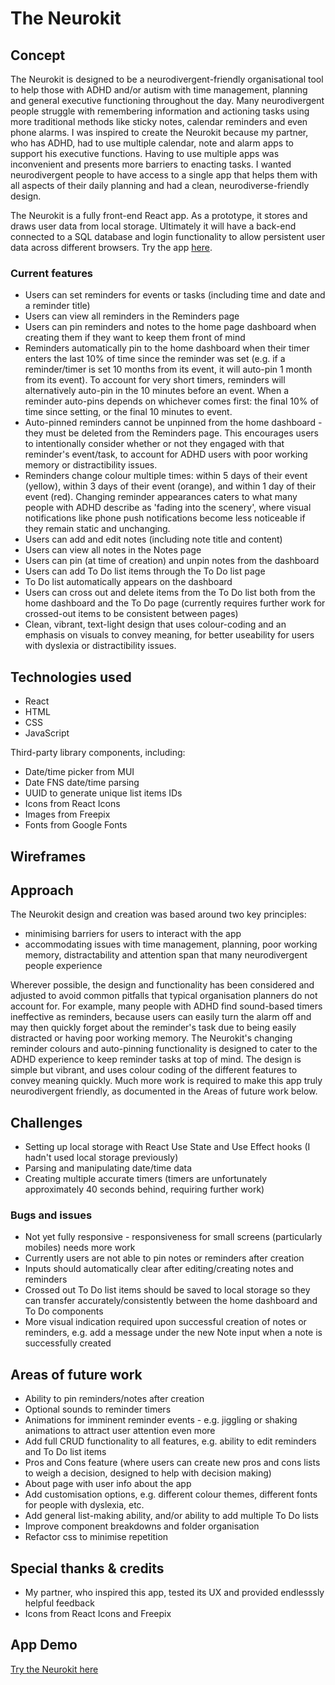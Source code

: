 # The Neurokit 

## Concept
The Neurokit is designed to be a neurodivergent-friendly organisational tool to help those with ADHD and/or autism with time management, planning and general executive functioning throughout the day. Many neurodivergent people struggle with remembering information and actioning tasks using more traditional methods like sticky notes, calendar reminders and even phone alarms. I was inspired to create the Neurokit because my partner, who has ADHD, had to use multiple calendar, note and alarm apps to support his executive functions. Having to use multiple apps was inconvenient and presents more barriers to enacting tasks. I wanted neurodivergent people to have access to a single app that helps them with all aspects of their daily planning and had a clean, neurodiverse-friendly design. 

The Neurokit is a fully front-end React app. As a prototype, it stores and draws user data from local storage. Ultimately it will have a back-end connected to a SQL database and login functionality to allow persistent user data across different browsers. 
Try the app [here](https://theneurokit.herokuapp.com/).

### Current features
- Users can set reminders for events or tasks (including time and date and a reminder title)
- Users can view all reminders in the Reminders page
- Users can pin reminders and notes to the home page dashboard when creating them if they want to keep them front of mind
- Reminders automatically pin to the home dashboard when their timer enters the last 10% of time since the reminder was set (e.g. if a reminder/timer is set 10 months from its event, it will auto-pin 1 month from its event). To account for very short timers, reminders will alternatively auto-pin in the 10 minutes before an event. When a reminder auto-pins depends on whichever comes first: the final 10% of time since setting, or the final 10 minutes to event. 
- Auto-pinned reminders cannot be unpinned from the home dashboard - they must be deleted from the Reminders page. This encourages users to intentionally consider whether or not they engaged with that reminder's event/task, to account for ADHD users with poor working memory or distractibility issues.
- Reminders change colour multiple times: within 5 days of their event (yellow), within 3 days of their event (orange), and within 1 day of their event (red). 
Changing reminder appearances caters to what many people with ADHD describe as 'fading into the scenery', where visual notifications like phone push notifications become less noticeable if they remain static and unchanging.   
- Users can add and edit notes (including note title and content)
- Users can view all notes in the Notes page
- Users can pin (at time of creation) and unpin notes from the dashboard
- Users can add To Do list items through the To Do list page
- To Do list automatically appears on the dashboard
- Users can cross out and delete items from the To Do list both from the home dashboard and the To Do page (currently requires further work for crossed-out items to be consistent between pages)
- Clean, vibrant, text-light design that uses colour-coding and an emphasis on visuals to convey meaning, for better useability for users with dyslexia or distractibility issues.

## Technologies used
- React
- HTML
- CSS
- JavaScript

Third-party library components, including:
- Date/time picker from MUI
- Date FNS date/time parsing
- UUID to generate unique list items IDs
- Icons from React Icons
- Images from Freepix
- Fonts from Google Fonts

## Wireframes


## Approach 
The Neurokit design and creation was based around two key principles: 
- minimising barriers for users to interact with the app
- accommodating issues with time management, planning, poor working memory, distractability and attention span that many neurodivergent people experience

Wherever possible, the design and functionality has been considered and adjusted to avoid common pitfalls that typical organisation planners do not account for. 
For example, many people with ADHD find sound-based timers ineffective as reminders, because users can easily turn the alarm off and may then quickly forget about the reminder's task due to being easily distracted or having poor working memory. The Neurokit's changing reminder colours and auto-pinning functionality is designed to cater to the ADHD experience to keep reminder tasks at top of mind. 
The design is simple but vibrant, and uses colour coding of the different features to convey meaning quickly. Much more work is required to make this app truly neurodivergent friendly, as documented in the Areas of future work below. 

## Challenges 
- Setting up local storage with React Use State and Use Effect hooks (I hadn't used local storage previously)
- Parsing and manipulating date/time data 
- Creating multiple accurate timers (timers are unfortunately approximately 40 seconds behind, requiring further work)

### Bugs and issues
- Not yet fully responsive - responsiveness for small screens (particularly mobiles) needs more work
- Currently users are not able to pin notes or reminders after creation
- Inputs should automatically clear after editing/creating notes and reminders 
- Crossed out To Do list items should be saved to local storage so they can transfer accurately/consistently between the home dashboard and To Do components 
- More visual indication required upon successful creation of notes or reminders, e.g. add a message under the new Note input when a note is successfully created

## Areas of future work
- Ability to pin reminders/notes after creation
- Optional sounds to reminder timers 
- Animations for imminent reminder events - e.g. jiggling or shaking animations to attract user attention even more
- Add full CRUD functionality to all features, e.g. ability to edit reminders and To Do list items
- Pros and Cons feature (where users can create new pros and cons lists to weigh a decision, designed to help with decision making)
- About page with user info about the app
- Add customisation options, e.g. different colour themes, different fonts for people with dyslexia, etc.
- Add general list-making ability, and/or ability to add multiple To Do lists
- Improve component breakdowns and folder organisation
- Refactor css to minimise repetition

## Special thanks & credits
- My partner, who inspired this app, tested its UX and provided endlesssly helpful feedback
- Icons from React Icons and Freepix

## App Demo 
[Try the Neurokit here](https://theneurokit.herokuapp.com/)